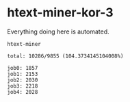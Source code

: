 # htext-miner-kor-3

Everything doing here is automated.

```
htext-miner

total: 10286/9855 (104.3734145104008%)

job0: 1857
job1: 2153
job2: 2030
job3: 2218
job4: 2028
```